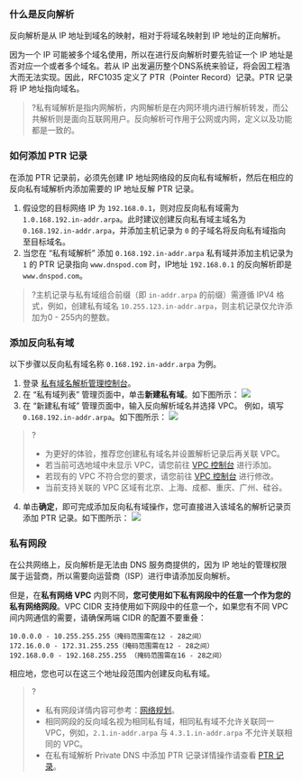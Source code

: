 ### 什么是反向解析
反向解析是从 IP 地址到域名的映射，相对于将域名映射到 IP 地址的正向解析。

因为一个 IP 可能被多个域名使用，所以在进行反向解析时要先验证一个 IP 地址是否对应一个或者多个域名。若从 IP 出发遍历整个DNS系统来验证，将会因工程浩大而无法实现。因此，RFC1035 定义了 PTR（Pointer Record）记录。PTR 记录将 IP 地址指向域名。
>?私有域解析是指内网解析，内网解析是在内网环境内进行解析转发，而公共解析则是面向互联网用户。反向解析可作用于公网或内网，定义以及功能都是一致的。


### 如何添加 PTR 记录

在添加 PTR 记录前，必须先创建 IP 地址网络段的反向私有域解析，然后在相应的反向私有域解析内添加需要的 IP 地址反解 PTR 记录。

1. 假设您的目标网络 IP 为 `192.168.0.1`，则对应反向私有域需为 `1.0.168.192.in-addr.arpa`。此时建议创建反向私有域主域名为 `0.168.192.in-addr.arpa`，并添加主机记录为 `0` 的子域名将反向私有域指向至目标域名。
2. 当您在 “私有域解析” 添加 `0.168.192.in-addr.arpa` 私有域并添加主机记录为 `1` 的 PTR 记录指向 `www.dnspod.com` 时，IP地址 `192.168.0.1` 的反向解析即是 `www.dnspod.com`。

>?主机记录与私有域组合前缀（即 `in-addr.arpa` 的前缀）需遵循 IPV4 格式，例如，创建私有域名 `10.255.123.in-addr.arpa`，则主机记录仅允许添加为0 - 255内的整数。

### 添加反向私有域
以下步骤以反向私有域名称 `0.168.192.in-addr.arpa` 为例。

1. 登录 [私有域名解析管理控制台](https://console.cloud.tencent.com/privatedns/domains)。
2. 在 “私有域列表” 管理页面中，单击**新建私有域**。如下图所示：
![](https://main.qcloudimg.com/raw/9e72be858bcb432aacf34e1a896b1b3c.png)
3. 在 “新建私有域” 管理页面中，输入反向解析域名并选择 VPC。
例如，填写 `0.168.192.in-addr.arpa`。如下图所示：
![](https://main.qcloudimg.com/raw/d7acaf9ac7f61ad57319d8b1815ece2d.png)
>?
>- 为更好的体验，推荐您创建私有域名并设置解析记录后再关联 VPC。
>- 若当前可选地域中未显示 VPC，请您前往 [VPC 控制台](https://console.cloud.tencent.com/vpc/vpc?rid=1/) 进行添加。
>- 若现有的 VPC 不符合您的要求，请您前往 [VPC 控制台](https://console.cloud.tencent.com/vpc/vpc?rid=1/) 进行修改。
>- 当前支持关联的 VPC 区域有北京、上海、成都、重庆、广州、硅谷。
4. 单击**确定**，即可完成添加反向私有域操作，您可直接进入该域名的解析记录页添加 PTR 记录。如下图所示：
![](https://main.qcloudimg.com/raw/ab7cd35f1db5b8e6f393c01449ca384c.png)


### 私有网段
在公共网络上，反向解析是无法由 DNS 服务商提供的，因为 IP 地址的管理权限属于运营商，所以需要向运营商（ISP）进行申请添加反向解析。

但是，在**私有网络 VPC** 内则不同，**您可使用如下私有网段中的任意一个作为您的私有网络网段**。VPC CIDR 支持使用如下网段中的任意一个，如果您有不同 VPC 间内网通信的需要，请确保两端 CIDR 的配置不要重叠：
```
10.0.0.0 - 10.255.255.255（掩码范围需在12 - 28之间）
172.16.0.0 - 172.31.255.255（掩码范围需在12 - 28之间）
192.168.0.0 - 192.168.255.255 （掩码范围需在16 - 28之间）
```
相应地，您也可以在这三个地址段范围内创建反向私有域。
>?
>
>- 私有网段详情内容可参考：[网络规划](https://cloud.tencent.com/document/product/215/30313)。
>- 相同网段的反向域名视为相同私有域，相同私有域不允许关联同一 VPC，例如，`2.1.in-addr.arpa` 与 `4.3.1.in-addr.arpa` 不允许关联相同的 VPC。
>- 在私有域解析 Private DNS 中添加 PTR 记录详情操作请查看 [PTR 记录](https://cloud.tencent.com/document/product/1338/50542)。




